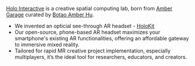  [Holo Interactive](https://holoi.com) is a creative spatial computing lab, born from [Amber Garage](https://ambergarage.com) curated by [Botao Amber Hu](https://botao.hu).

* We invented an opticial see-through AR headset - [HoloKit](https://holokit.io)
* Our open-source, phone-based AR headset maximizes your smartphone's existing AR functionalities, offering an affordable gateway to immersive mixed reality. 
* Tailored for rapid MR creative project implementation, especially multiplayers, it’s the ideal tool for researchers, educators, and creators. 

